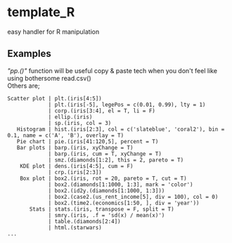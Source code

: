 # template_R
easy handler for R manipulation <br>

## Examples <br>
*"pp.()"* function will be useful copy & paste tech when you don't feel like using bothersome read.csv() <br>
Others are; <br>

    Scatter plot | plt.(iris[4:5])
                 | plt.(iris[-5], legePos = c(0.01, 0.99), lty = 1)
                 | corp.(iris[3:4], el = T, li = F)
                 | ellip.(iris)
                 | sp.(iris, col = 3)
       Histogram | hist.(iris[2:3], col = c('slateblue', 'coral2'), bin = 0.1, name = c('A', 'B'), overlay = T)
       Pie chart | pie.(iris[41:120,5], percent = T)
       Bar plots | barp.(iris, xyChange = T)
                 | barp.(iris, cum = T, xyChange = T)
                 | smz.(diamonds[1:2], this = 2, pareto = T)
        KDE plot | dens.(iris[4:5], cum = F)
                 | crp.(iris[2:3])
        Box plot | box2.(iris, rot = 20, pareto = T, cut = T)
                 | box2.(diamonds[1:1000, 1:3], mark = 'color')
                 | box2.(id2y.(diamonds[1:1000, 1:3]))
                 | box2.(case2.(us_rent_income[5], div = 100), col = 0)
                 | box2.(time2.(economics[1:50, ], div = 'year'))
           Stats | stats.(iris, transpose = F, split = T)
                 | smry.(iris, .f = 'sd(x) / mean(x)')
                 | table.(diamonds[2:4])
                 | html.(starwars)
    ...
